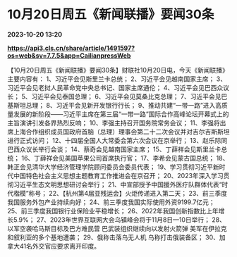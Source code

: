 # 10月20日周五《新闻联播》要闻30条

**2023-10-20 13:20**

**https://api3.cls.cn/share/article/1491597?os=web&sv=7.7.5&app=CailianpressWeb**

【10月20日周五《新闻联播》要闻30条】财联社10月20日电，今天《新闻联播》主要内容有： 1、习近平会见斯里兰卡总统； 2、习近平会见越南国家主席； 3、习近平会见老挝人民革命党中央总书记、国家主席通伦； 4、习近平会见巴西众议长； 5、习近平会见泰国总理； 6、习近平会见莫桑比克总理； 7、习近平会见巴基斯坦总理； 8、习近平会见新开发银行行长； 9、推动共建“一带一路”进入高质量发展的新阶段——习近平主席在第三届“一带一路”国际合作高峰论坛开幕式上的主旨演讲引发各界热烈反响； 10、李强主持召开国务院常务会议； 11、李强将出席上海合作组织成员国政府首脑（总理）理事会第二十二次会议并对吉尔吉斯斯坦进行正式访问； 12、十四届全国人大常委会第六次会议在京举行； 13、赵乐际同巴西众议长举行会谈； 14、蔡奇会见越南国家主席； 15、丁薛祥会见斯里兰卡总统； 16、丁薛祥会见美国苹果公司首席执行官； 17、李希会见蒙古国总统； 18、韩正会见清华大学经济管理学院顾问委员会委员代表； 19、学习贯彻习近平新时代中国特色社会主义思想主题教育工作推进会在京召开； 20、2023年深入学习贯彻习近平生态文明思想研讨会举行； 21、中宣部授予中国援外医疗队群体代表“时代楷模”称号； 22、【杭州第4届亚残运会】火炬传递进入第二天； 23、前三季度我国服务外包产业持续向好； 24、前三季度我国实际使用外资9199.7亿元； 25、前三季度我国银行业保险业平稳增长； 26、2022年我国创新指数比上年增长5.9%； 27、2023年世界互联网大会乌镇峰会将于11月8日—10日举行； 28、以军空袭哈马斯目标及巴方难民营 巴武装组织继续向以发射火箭弹 美军在伊拉克和叙利亚的多个基地遭袭； 29、俄称击落乌无人机 乌称打击俄装备区； 30、加拿大41名外交官应要求离开印度。